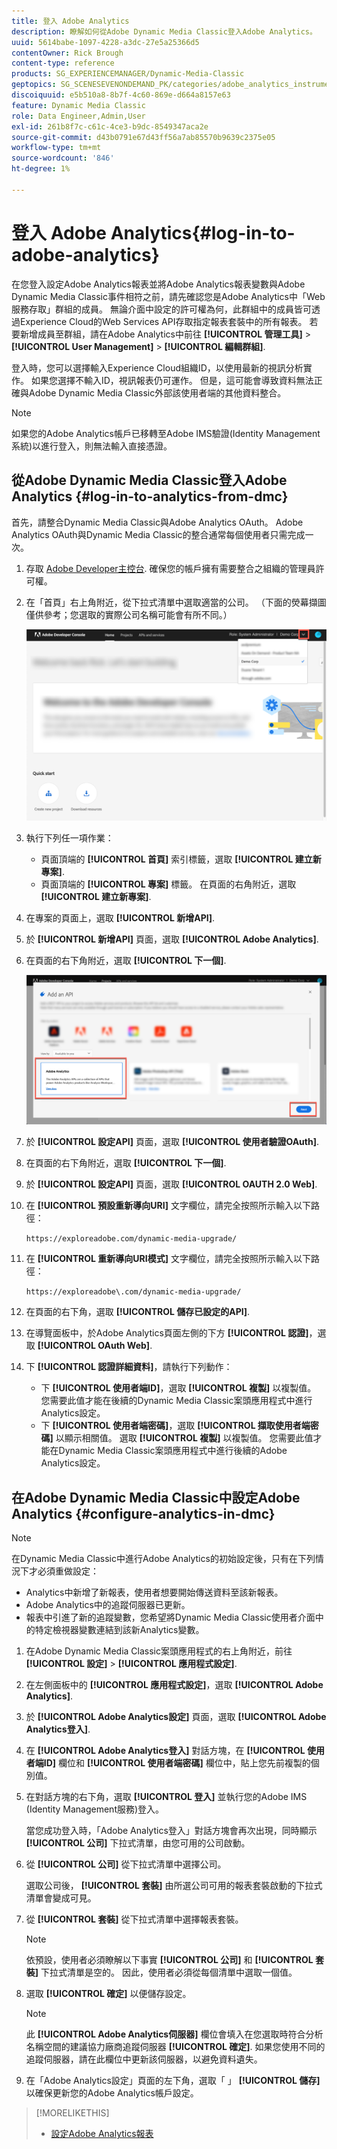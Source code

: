 ```yaml
---
title: 登入 Adobe Analytics
description: 瞭解如何從Adobe Dynamic Media Classic登入Adobe Analytics。
uuid: 5614babe-1097-4228-a3dc-27e5a25366d5
contentOwner: Rick Brough
content-type: reference
products: SG_EXPERIENCEMANAGER/Dynamic-Media-Classic
geptopics: SG_SCENESEVENONDEMAND_PK/categories/adobe_analytics_instrumentation_kit
discoiquuid: e5b510a8-8b7f-4c60-869e-d664a8157e63
feature: Dynamic Media Classic
role: Data Engineer,Admin,User
exl-id: 261b8f7c-c61c-4ce3-b9dc-8549347aca2e
source-git-commit: d43b0791e67d43ff56a7ab85570b9639c2375e05
workflow-type: tm+mt
source-wordcount: '846'
ht-degree: 1%

---
```


# 登入 Adobe Analytics{#log-in-to-adobe-analytics}

在您登入設定Adobe Analytics報表並將Adobe Analytics報表變數與Adobe Dynamic Media Classic事件相符之前，請先確認您是Adobe Analytics中「Web服務存取」群組的成員。 無論介面中設定的許可權為何，此群組中的成員皆可透過Experience Cloud的Web Services API存取指定報表套裝中的所有報表。 若要新增成員至群組，請在Adobe Analytics中前往 **[!UICONTROL 管理工具]** > **[!UICONTROL User Management]** > **[!UICONTROL 編輯群組]**.

登入時，您可以選擇輸入Experience Cloud組織ID，以使用最新的視訊分析實作。 如果您選擇不輸入ID，視訊報表仍可運作。 但是，這可能會導致資料無法正確與Adobe Dynamic Media Classic外部該使用者端的其他資料整合。

>[!NOTE]
>
>如果您的Adobe Analytics帳戶已移轉至Adobe IMS驗證(Identity Management系統)以進行登入，則無法輸入直接憑證。

## 從Adobe Dynamic Media Classic登入Adobe Analytics {#log-in-to-analytics-from-dmc}

首先，請整合Dynamic Media Classic與Adobe Analytics OAuth。 Adobe Analytics OAuth與Dynamic Media Classic的整合通常每個使用者只需完成一次。

1. 存取 [Adobe Developer主控台](https://developer.adobe.com/console). 確保您的帳戶擁有需要整合之組織的管理員許可權。
1. 在「首頁」右上角附近，從下拉式清單中選取適當的公司。 （下面的熒幕擷圖僅供參考；您選取的實際公司名稱可能會有所不同。）

   ![建立新專案](assets/analytics-oauth1.png)

1. 執行下列任一項作業：

   * 頁面頂端的 **[!UICONTROL 首頁]** 索引標籤，選取 **[!UICONTROL 建立新專案]**.
   * 頁面頂端的 **[!UICONTROL 專案]** 標籤。 在頁面的右角附近，選取 **[!UICONTROL 建立新專案]**.

1. 在專案的頁面上，選取 **[!UICONTROL 新增API]**.
1. 於 **[!UICONTROL 新增API]** 頁面，選取 **[!UICONTROL Adobe Analytics]**.
1. 在頁面的右下角附近，選取 **[!UICONTROL 下一個]**.

   ![新增API](assets/analytics-oauth2.png)

1. 於 **[!UICONTROL 設定API]** 頁面，選取 **[!UICONTROL 使用者驗證OAuth]**.
1. 在頁面的右下角附近，選取 **[!UICONTROL 下一個]**.
1. 於 **[!UICONTROL 設定API]** 頁面，選取 **[!UICONTROL OAUTH 2.0 Web]**.
1. 在 **[!UICONTROL 預設重新導向URI]** 文字欄位，請完全按照所示輸入以下路徑：

   `https://exploreadobe.com/dynamic-media-upgrade/`

1. 在 **[!UICONTROL 重新導向URI模式]** 文字欄位，請完全按照所示輸入以下路徑：

   `https://exploreadobe\.com/dynamic-media-upgrade/`

1. 在頁面的右下角，選取 **[!UICONTROL 儲存已設定的API]**.
1. 在導覽面板中，於Adobe Analytics頁面左側的下方 **[!UICONTROL 認證]**，選取 **[!UICONTROL OAuth Web]**.
1. 下 **[!UICONTROL 認證詳細資料]**，請執行下列動作：
   * 下 **[!UICONTROL 使用者端ID]**，選取 **[!UICONTROL 複製]** 以複製值。 您需要此值才能在後續的Dynamic Media Classic案頭應用程式中進行Analytics設定。
   * 下 **[!UICONTROL 使用者端密碼]**，選取 **[!UICONTROL 擷取使用者端密碼]** 以顯示相關值。 選取 **[!UICONTROL 複製]** 以複製值。 您需要此值才能在Dynamic Media Classic案頭應用程式中進行後續的Adobe Analytics設定。

## 在Adobe Dynamic Media Classic中設定Adobe Analytics {#configure-analytics-in-dmc}

>[!NOTE]
>
>在Dynamic Media Classic中進行Adobe Analytics的初始設定後，只有在下列情況下才必須重做設定：
>
>* Analytics中新增了新報表，使用者想要開始傳送資料至該新報表。
>* Adobe Analytics中的追蹤伺服器已更新。
>* 報表中引進了新的追蹤變數，您希望將Dynamic Media Classic使用者介面中的特定檢視器變數連結到該新Analytics變數。
>


1. 在Adobe Dynamic Media Classic案頭應用程式的右上角附近，前往 **[!UICONTROL 設定]** > **[!UICONTROL 應用程式設定]**.
1. 在左側面板中的 **[!UICONTROL 應用程式設定]**，選取 **[!UICONTROL Adobe Analytics]**.
1. 於 **[!UICONTROL Adobe Analytics設定]** 頁面，選取 **[!UICONTROL Adobe Analytics登入]**.
1. 在 **[!UICONTROL Adobe Analytics登入]** 對話方塊，在 **[!UICONTROL 使用者端ID]** 欄位和 **[!UICONTROL 使用者端密碼]** 欄位中，貼上您先前複製的個別值。
1. 在對話方塊的右下角，選取 **[!UICONTROL 登入]** 並執行您的Adobe IMS (Identity Management服務)登入。

   當您成功登入時，「Adobe Analytics登入」對話方塊會再次出現，同時顯示 **[!UICONTROL 公司]** 下拉式清單，由您可用的公司啟動。

1. 從 **[!UICONTROL 公司]** 從下拉式清單中選擇公司。

   選取公司後， **[!UICONTROL 套裝]** 由所選公司可用的報表套裝啟動的下拉式清單會變成可見。

1. 從 **[!UICONTROL 套裝]** 從下拉式清單中選擇報表套裝。

   >[!NOTE]
   >
   >依預設，使用者必須瞭解以下事實 **[!UICONTROL 公司]** 和 **[!UICONTROL 套裝]** 下拉式清單是空的。 因此，使用者必須從每個清單中選取一個值。

1. 選取 **[!UICONTROL 確定]** 以便儲存設定。

   >[!NOTE]
   >
   >此 **[!UICONTROL Adobe Analytics伺服器]** 欄位會填入在您選取時符合分析名稱空間的建議協力廠商追蹤伺服器 **[!UICONTROL 確定]**. 如果您使用不同的追蹤伺服器，請在此欄位中更新該伺服器，以避免資料遺失。

1. 在「Adobe Analytics設定」頁面的左下角，選取「 」 **[!UICONTROL 儲存]** 以確保更新您的Adobe Analytics帳戶設定。

>[!MORELIKETHIS]
>
>* [設定Adobe Analytics報表](configuring-analytics-reports.md#configuring_adobe_analytics_reports)

